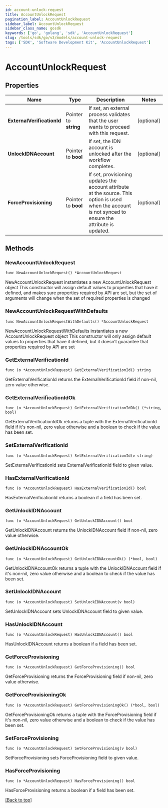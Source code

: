 ```yaml
---
id: account-unlock-request
title: AccountUnlockRequest
pagination_label: AccountUnlockRequest
sidebar_label: AccountUnlockRequest
sidebar_class_name: gosdk
keywords: ['go', 'golang', 'sdk', 'AccountUnlockRequest'] 
slug: /tools/sdk/go/v3/models/account-unlock-request
tags: ['SDK', 'Software Development Kit', 'AccountUnlockRequest']
---
```


# AccountUnlockRequest

## Properties

Name | Type | Description | Notes
------------ | ------------- | ------------- | -------------
**ExternalVerificationId** | Pointer to **string** | If set, an external process validates that the user wants to proceed with this request. | [optional] 
**UnlockIDNAccount** | Pointer to **bool** | If set, the IDN account is unlocked after the workflow completes. | [optional] 
**ForceProvisioning** | Pointer to **bool** | If set, provisioning updates the account attribute at the source.   This option is used when the account is not synced to ensure the attribute is updated. | [optional] 

## Methods

### NewAccountUnlockRequest

`func NewAccountUnlockRequest() *AccountUnlockRequest`

NewAccountUnlockRequest instantiates a new AccountUnlockRequest object
This constructor will assign default values to properties that have it defined,
and makes sure properties required by API are set, but the set of arguments
will change when the set of required properties is changed

### NewAccountUnlockRequestWithDefaults

`func NewAccountUnlockRequestWithDefaults() *AccountUnlockRequest`

NewAccountUnlockRequestWithDefaults instantiates a new AccountUnlockRequest object
This constructor will only assign default values to properties that have it defined,
but it doesn't guarantee that properties required by API are set

### GetExternalVerificationId

`func (o *AccountUnlockRequest) GetExternalVerificationId() string`

GetExternalVerificationId returns the ExternalVerificationId field if non-nil, zero value otherwise.

### GetExternalVerificationIdOk

`func (o *AccountUnlockRequest) GetExternalVerificationIdOk() (*string, bool)`

GetExternalVerificationIdOk returns a tuple with the ExternalVerificationId field if it's non-nil, zero value otherwise
and a boolean to check if the value has been set.

### SetExternalVerificationId

`func (o *AccountUnlockRequest) SetExternalVerificationId(v string)`

SetExternalVerificationId sets ExternalVerificationId field to given value.

### HasExternalVerificationId

`func (o *AccountUnlockRequest) HasExternalVerificationId() bool`

HasExternalVerificationId returns a boolean if a field has been set.

### GetUnlockIDNAccount

`func (o *AccountUnlockRequest) GetUnlockIDNAccount() bool`

GetUnlockIDNAccount returns the UnlockIDNAccount field if non-nil, zero value otherwise.

### GetUnlockIDNAccountOk

`func (o *AccountUnlockRequest) GetUnlockIDNAccountOk() (*bool, bool)`

GetUnlockIDNAccountOk returns a tuple with the UnlockIDNAccount field if it's non-nil, zero value otherwise
and a boolean to check if the value has been set.

### SetUnlockIDNAccount

`func (o *AccountUnlockRequest) SetUnlockIDNAccount(v bool)`

SetUnlockIDNAccount sets UnlockIDNAccount field to given value.

### HasUnlockIDNAccount

`func (o *AccountUnlockRequest) HasUnlockIDNAccount() bool`

HasUnlockIDNAccount returns a boolean if a field has been set.

### GetForceProvisioning

`func (o *AccountUnlockRequest) GetForceProvisioning() bool`

GetForceProvisioning returns the ForceProvisioning field if non-nil, zero value otherwise.

### GetForceProvisioningOk

`func (o *AccountUnlockRequest) GetForceProvisioningOk() (*bool, bool)`

GetForceProvisioningOk returns a tuple with the ForceProvisioning field if it's non-nil, zero value otherwise
and a boolean to check if the value has been set.

### SetForceProvisioning

`func (o *AccountUnlockRequest) SetForceProvisioning(v bool)`

SetForceProvisioning sets ForceProvisioning field to given value.

### HasForceProvisioning

`func (o *AccountUnlockRequest) HasForceProvisioning() bool`

HasForceProvisioning returns a boolean if a field has been set.


[[Back to top]](#) 


